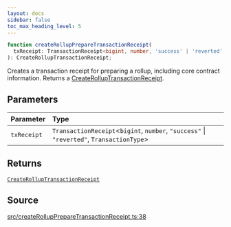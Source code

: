 ```yaml
---
layout: docs
sidebar: false
toc_max_heading_level: 5
---
```


```ts
function createRollupPrepareTransactionReceipt(
  txReceipt: TransactionReceipt<bigint, number, 'success' | 'reverted', TransactionType>,
): CreateRollupTransactionReceipt;
```

Creates a transaction receipt for preparing a rollup, including core contract
information. Returns a [CreateRollupTransactionReceipt](../type-aliases/CreateRollupTransactionReceipt.md).

## Parameters

| Parameter   | Type                                                                                       |
| :---------- | :----------------------------------------------------------------------------------------- |
| `txReceipt` | `TransactionReceipt`\<`bigint`, `number`, `"success"` \| `"reverted"`, `TransactionType`\> |

## Returns

[`CreateRollupTransactionReceipt`](../type-aliases/CreateRollupTransactionReceipt.md)

## Source

[src/createRollupPrepareTransactionReceipt.ts:38](https://github.com/OffchainLabs/arbitrum-orbit-sdk/blob/9d5595a042e42f7d6b9af10a84816c98ea30f330/src/createRollupPrepareTransactionReceipt.ts#L38)
